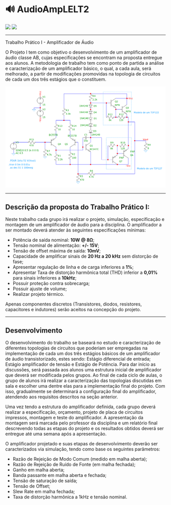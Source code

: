 #	🔊	AudioAmpLELT2

<div align="left">
    <img src="https://img.shields.io/badge/subjects-electronics-blue">
    <img src="https://img.shields.io/badge/software-ltspice-brightgreen">
</div>

---

Trabalho Prático I - Amplificador de Áudio


O Projeto I tem como objetivo o desenvolvimento de um amplificador de áudio classe AB, cujas especificações se encontram na proposta entregue aos alunos. A metodologia de trabalho tem como ponto de partida a análise e caracterização de um amplificador básico, o qual, a cada aula, será melhorado, a partir de modificações promovidas na topologia de circuitos de cada um dos três estágios que o constituem.

<p align="center">
  <img src="resources/original.png">
</p>

---

## Descrição da proposta do Trabalho Prático I:

Neste trabalho cada grupo irá realizar o projeto, simulação, especificação e montagem de um amplificador de áudio para a disciplina. O amplificador a ser montado deverá atender às seguintes especificações mínimas:

- Potência de saída nominal: **10W @ 8Ω**;
- Tensão nominal de alimentação: **+/- 15V**;
- Tensão de offset máxima de saída: **10mV**;
- Capacidade de amplificar sinais de **20 Hz a 20 kHz** sem distorção de fase; 
- Apresentar regulação de linha e de carga inferiores a **1%**; 
- Apresentar Taxa de distorção harmônica total (THD) inferior a **0,01%** para sinais inferiores a **10kHz**; 
- Possuir proteção contra sobrecarga;
- Possuir ajuste de volume; 
- Realizar projeto térmico.

Apenas componentes discretos (Transistores, diodos, resistores, capacitores e indutores) serão aceitos na concepção do projeto.

---

## Desenvolvimento

O desenvolvimento do trabalho se baseará no estudo e caracterização de diferentes topologias de circuitos que poderiam ser empregadas na implementação de cada um dos três estágios básicos de um amplificador de áudio transistorizado, estes sendo: Estágio diferencial de entrada; Estágio amplificador de tensão e Estágio de Potência. Para dar início as discussões, será passada aos alunos uma estrutura inicial de amplificador que deverá ser modificada pelos grupos. Ao final de cada ciclo de aulas, o grupo de alunos irá realizar a caracterização das topologias discutidas em sala e escolher uma dentre elas para a implementação final do projeto. Com isso, gradualmente se determinará a configuração final do amplificador, atendendo aos requisitos descritos na seção anterior.

Uma vez tendo a estrutura do amplificador definida, cada grupo deverá realizar a especificação, orçamento, projeto de placa de circuitos impressos, montagem e teste do amplificador. A apresentação da montagem será marcada pelo professor da disciplina e um relatório final descrevendo todas as etapas do projeto e os resultados obtidos deverá ser entregue até uma semana após a apresentação.

O amplificador projetado e suas etapas de desenvolvimento deverão ser caracterizados via simulação, tendo como base os seguintes parâmetros:

- Razão de Rejeição de Modo Comum (medido em malha aberta);
- Razão de Rejeição de Ruído de Fonte (em malha fechada);
- Ganho em malha aberta;
- Banda passante em malha aberta e fechada;
- Tensão de saturação de saída;
- Tensão de Offset;
- Slew Rate em malha fechada;
- Taxa de distorção harmônica a 1kHz e tensão nominal.
